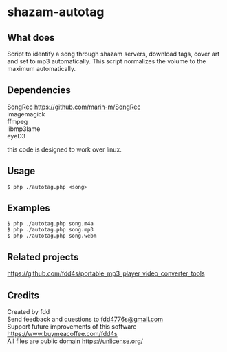 # shazam-autotag 

## What does

Script to identify a song through shazam servers, download tags, cover art and set to mp3 automatically.
This script normalizes the volume to the maximum automatically.

## Dependencies

SongRec https://github.com/marin-m/SongRec  
imagemagick  
ffmpeg  
libmp3lame  
eyeD3  

this code is designed to work over linux.

## Usage

    $ php ./autotag.php <song>  

## Examples

    $ php ./autotag.php song.m4a
    $ php ./autotag.php song.mp3
    $ php ./autotag.php song.webm
    
## Related projects

https://github.com/fdd4s/portable_mp3_player_video_converter_tools

## Credits

Created by fdd  
Send feedback and questions to fdd4776s@gmail.com  
Support future improvements of this software https://www.buymeacoffee.com/fdd4s  
All files are public domain https://unlicense.org/  
